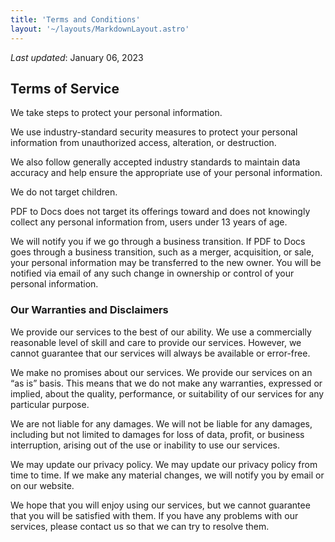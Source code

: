 ```yaml
---
title: 'Terms and Conditions'
layout: '~/layouts/MarkdownLayout.astro'
---
```


_Last updated_: January 06, 2023

## Terms of Service

We take steps to protect your personal information.

We use industry-standard security measures to protect your personal information from unauthorized access, alteration, or destruction.

We also follow generally accepted industry standards to maintain data accuracy and help ensure the appropriate use of your personal information.

We do not target children.

PDF to Docs does not target its offerings toward and does not knowingly collect any personal information from, users under 13 years of age.

We will notify you if we go through a business transition. If PDF to Docs goes through a business transition, such as a merger, acquisition, or sale, your personal information may be transferred to the new owner. You will be notified via email of any such change in ownership or control of your personal information.

### Our Warranties and Disclaimers

We provide our services to the best of our ability. We use a commercially reasonable level of skill and care to provide our services. However, we cannot guarantee that our services will always be available or error-free.

We make no promises about our services. We provide our services on an “as is” basis. This means that we do not make any warranties, expressed or implied, about the quality, performance, or suitability of our services for any particular purpose.

We are not liable for any damages. We will not be liable for any damages, including but not limited to damages for loss of data, profit, or business interruption, arising out of the use or inability to use our services.

We may update our privacy policy. We may update our privacy policy from time to time. If we make any material changes, we will notify you by email or on our website.

We hope that you will enjoy using our services, but we cannot guarantee that you will be satisfied with them. If you have any problems with our services, please contact us so that we can try to resolve them.

